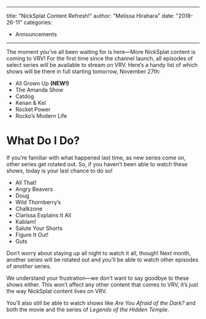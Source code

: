 
---
title: "NickSplat Content Refresh!"
author: "Melissa Hirahara"
date: "2018-26-11"
categories:
- Announcements
---

The moment you’ve all been waiting for is here—More NickSplat content is coming to VRV! For the first time since the channel launch, all episodes of select series will be available to stream on VRV. Here’s a handy list of which shows will be there in full starting tomorrow, November 27th:

- All Grown Up **(NEW!)**
- The Amanda Show
- Catdog
- Kenan & Kel
- Rocket Power
- Rocko&#8217;s Modern Life

# What Do I Do?

If you’re familiar with what happened last time, as new series come on, other series get rotated out. So, if you haven’t been able to watch these shows, today is your last chance to do so!

- All That!
- Angry Beavers
- Doug
- Wild Thornberry’s
- Chalkzone
- Clarissa Explains It All
- Kablam!
- Salute Your Shorts
- Figure It Out!
- Guts

Don&#8217;t worry about staying up all night to watch it all, though! Next month, another series will be rotated out and you&#8217;ll be able to watch other episodes of *another* series.

We understand your frustration—we don&#8217;t want to say goodbye to these shows either. This won&#8217;t affect any other content that comes to VRV, it&#8217;s just the way NickSplat content lives on VRV.

You’ll also still be able to watch shows like *Are You Afraid of the Dark?* and both the movie and the series of *Legends of the Hidden Temple*.
